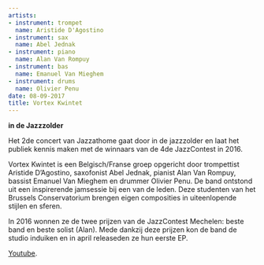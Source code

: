 ```yaml
---
artists:
- instrument: trompet
  name: Aristide D'Agostino
- instrument: sax
  name: Abel Jednak
- instrument: piano
  name: Alan Van Rompuy
- instrument: bas
  name: Emanuel Van Mieghem
- instrument: drums
  name: Olivier Penu
date: 08-09-2017
title: Vortex Kwintet
---
```

**in de Jazzzolder** 

Het 2de concert van Jazzathome gaat door in de jazzzolder en laat het publiek
kennis maken met de winnaars van de 4de JazzContest in 2016. 

Vortex Kwintet is een Belgisch/Franse groep opgericht door trompettist Aristide D’Agostino, saxofonist Abel 
Jednak, pianist Alan Van Rompuy, bassist Emanuel Van Mieghem en drummer Olivier Penu. De band ontstond 
uit een inspirerende jamsessie bij een van de leden. Deze studenten van het Brussels Conservatorium brengen 
eigen composities in uiteenlopende stijlen en sferen. 

In 2016 wonnen ze de twee prijzen van de JazzContest Mechelen: beste band en beste solist (Alan). Mede dankzij 
deze prijzen kon de band de studio induiken en in april releaseden ze hun eerste EP.

[Youtube](https://www.youtube.com/watch?v=SAAAj7oXl_g).